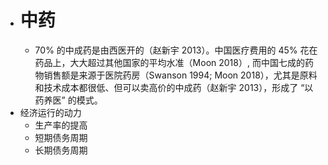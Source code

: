 - # 中药
	- 70% 的中成药是由西医开的（赵新宇 2013）。中国医疗费用的 45% 花在药品上，大大超过其他国家的平均水准（Moon 2018）, 而中国七成的药物销售额是来源于医院药房（Swanson 1994; Moon 2018），尤其是原料和技术成本都很低、但可以卖高价的中成药（赵新宇 2013），形成了 “以药养医” 的模式。
- 经济运行的动力
	- 生产率的提高
	- 短期债务周期
	- 长期债务周期
